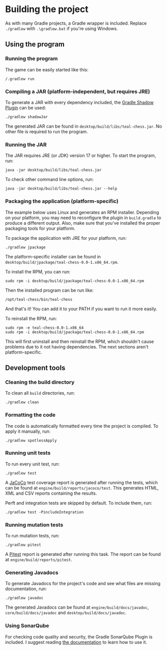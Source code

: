 # Building the project

As with many Gradle projects, a Gradle wrapper is included. Replace `./gradlew`
with `.\gradlew.bat` if you're using Windows.

## Using the program

### Running the program

The game can be easily started like this:

```shell
/.gradlew run
```

### Compiling a JAR (platform-independent, but requires JRE)

To generate a JAR with every dependency included, the
[Gradle Shadow Plugin](https://imperceptiblethoughts.com/shadow/) can be used:

```shell
./gradlew shadowJar
```

The generated JAR can be found in `desktop/build/libs/teal-chess.jar`. No other
file is required to run the program.

### Running the JAR

The JAR requires JRE (or JDK) version 17 or higher. To start the program, run:

```shell
java -jar desktop/build/libs/teal-chess.jar
```

To check other command line options, run:

```shell
java -jar desktop/build/libs/teal-chess.jar --help
```

### Packaging the application (platform-specific)

The example below uses Linux and generates an RPM installer. Depending on your
platform, you may need to reconfigure the plugin in `build.gradle` to produce a
different output. Also, make sure that you've installed the proper packaging
tools for your platform.

To package the application with JRE for your platform, run:

```shell
./gradlew jpackage
```

The platform-specific installer can be found in
`desktop/build/jpackage/teal-chess-0.0-1.x86_64.rpm`.

To install the RPM, you can run:

```shell
sudo rpm -i desktop/build/jpackage/teal-chess-0.0-1.x86_64.rpm
```

Then the installed program can be run like:

```shell
/opt/teal-chess/bin/teal-chess
```

And that's it! You can add it to your PATH if you want to run it more easily.

To reinstall the RPM, run:

```shell
sudo rpm -e teal-chess-0.0-1.x86_64
sudo rpm -i desktop/build/jpackage/teal-chess-0.0-1.x86_64.rpm
```

This will first uninstall and then reinstall the RPM, which shouldn't cause
problems due to it not having dependencies. The next sections aren't
platform-specific.

## Development tools

### Cleaning the build directory

To clean all `build` directories, run:

```shell
./gradlew clean
```

### Formatting the code

The code is automatically formatted every time the project is compiled. To apply
it manually, run:

```shell
./gradlew spotlessApply
```

### Running unit tests

To run every unit test, run:

```shell
./gradlew test
```

A [JaCoCo](https://www.jacoco.org/jacoco/) test coverage report is generated
after running the tests, which can be found at
`engine/build/reports/jacoco/test`. This generates HTML, XML and CSV reports
containing the results.

Perft and integration tests are skipped by default.
To include them, run:

```shell
./gradlew test -PincludeIntegration
```

### Running mutation tests

To run mutation tests, run:

```shell
./gradlew pitest
```

A [Pitest](https://pitest.org/) report is generated after running this task.
The report can be found at `engine/build/reports/pitest`.

### Generating Javadocs

To generate Javadocs for the project's code and see what files are missing
documentation, run:

```shell
./gradlew javadoc
```

The generated Javadocs can be found at `engine/build/docs/javadoc`,
`core/build/docs/javadoc` and `desktop/build/docs/javadoc`.

### Using SonarQube

For checking code quality and security, the Gradle SonarQube Plugin is included.
I suggest reading
[the documentation](https://docs.sonarqube.org/latest/analysis/scan/sonarscanner-for-gradle/)
to learn how to use it.
